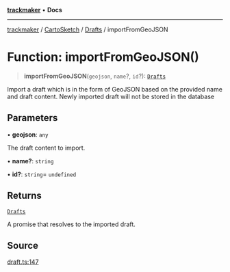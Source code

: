 [**trackmaker**](../../../../../index.md) • **Docs**

***

[trackmaker](../../../../../globals.md) / [CartoSketch](../../../index.md) / [Drafts](../index.md) / importFromGeoJSON

# Function: importFromGeoJSON()

> **importFromGeoJSON**(`geojson`, `name`?, `id`?): [`Drafts`](../../../classes/Drafts.md)

Import a draft which is in the form of GeoJSON based on the provided name and draft content.
Newly imported draft will not be stored in the database

## Parameters

• **geojson**: `any`

The draft content to import.

• **name?**: `string`

• **id?**: `string`= `undefined`

## Returns

[`Drafts`](../../../classes/Drafts.md)

A promise that resolves to the imported draft.

## Source

[draft.ts:147](https://github.com/Anson2251/trackmaker/blob/0370d3a06207a9d77c9f82b6a817216c8649e9c8/src/utils/cartosketch/draft.ts#L147)
